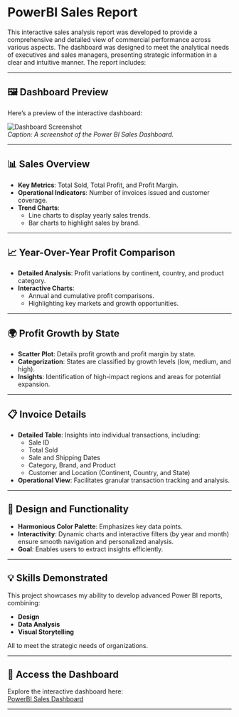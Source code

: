 # PowerBI Sales Report

This interactive sales analysis report was developed to provide a comprehensive and detailed view of commercial performance across various aspects. The dashboard was designed to meet the analytical needs of executives and sales managers, presenting strategic information in a clear and intuitive manner. The report includes:

---

## 🖼️ **Dashboard Preview**
Here’s a preview of the interactive dashboard:

![Dashboard Screenshot](https://i.imgur.com/cQc1nZ0.png)  
*Caption: A screenshot of the Power BI Sales Dashboard.*

---

## 📊 **Sales Overview**
- **Key Metrics**: Total Sold, Total Profit, and Profit Margin.
- **Operational Indicators**: Number of invoices issued and customer coverage.
- **Trend Charts**:
  - Line charts to display yearly sales trends.
  - Bar charts to highlight sales by brand.

---

## 📈 **Year-Over-Year Profit Comparison**
- **Detailed Analysis**: Profit variations by continent, country, and product category.
- **Interactive Charts**:
  - Annual and cumulative profit comparisons.
  - Highlighting key markets and growth opportunities.

---

## 🌍 **Profit Growth by State**
- **Scatter Plot**: Details profit growth and profit margin by state.
- **Categorization**: States are classified by growth levels (low, medium, and high).
- **Insights**: Identification of high-impact regions and areas for potential expansion.

---

## 📋 **Invoice Details**
- **Detailed Table**: Insights into individual transactions, including:
  - Sale ID
  - Total Sold
  - Sale and Shipping Dates
  - Category, Brand, and Product
  - Customer and Location (Continent, Country, and State)
- **Operational View**: Facilitates granular transaction tracking and analysis.

---

## 🎨 **Design and Functionality**
- **Harmonious Color Palette**: Emphasizes key data points.
- **Interactivity**: Dynamic charts and interactive filters (by year and month) ensure smooth navigation and personalized analysis.
- **Goal**: Enables users to extract insights efficiently.

---

## 💡 **Skills Demonstrated**
This project showcases my ability to develop advanced Power BI reports, combining:
- **Design**
- **Data Analysis**
- **Visual Storytelling**

All to meet the strategic needs of organizations.

---

## 🔗 **Access the Dashboard**
Explore the interactive dashboard here:  
[PowerBI Sales Dashboard](https://app.powerbi.com/view?r=eyJrIjoiZGVlMDQwYmMtMDI0NC00YmI2LWEyMjctYzk2YWZjZWViNmQ2IiwidCI6ImFjYmJkZDFlLTE4YWYtNDIyMy04ZTdiLWMwZDk3MTllYTVmZiJ9)

---
